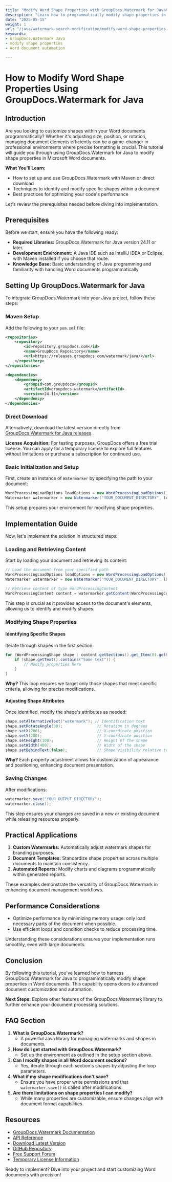 ```yaml
---
title: "Modify Word Shape Properties with GroupDocs.Watermark for Java&#58; A Comprehensive Guide"
description: "Learn how to programmatically modify shape properties in Word documents using GroupDocs.Watermark for Java. Enhance document customization and automate workflows efficiently."
date: "2025-05-15"
weight: 1
url: "/java/watermark-search-modification/modify-word-shape-properties-groupdocs-watermark-java/"
keywords:
- GroupDocs.Watermark Java
- modify shape properties
- Word document automation

---
```



# How to Modify Word Shape Properties Using GroupDocs.Watermark for Java

## Introduction

Are you looking to customize shapes within your Word documents programmatically? Whether it's adjusting size, position, or rotation, managing document elements efficiently can be a game-changer in professional environments where precise formatting is crucial. This tutorial will guide you through using GroupDocs.Watermark for Java to modify shape properties in Microsoft Word documents.

**What You'll Learn:**
- How to set up and use GroupDocs.Watermark with Maven or direct download
- Techniques to identify and modify specific shapes within a document
- Best practices for optimizing your code's performance

Let's review the prerequisites needed before diving into implementation.

## Prerequisites

Before we start, ensure you have the following ready:
- **Required Libraries:** GroupDocs.Watermark for Java version 24.11 or later.
- **Development Environment:** A Java IDE such as IntelliJ IDEA or Eclipse, with Maven installed if you choose that route.
- **Knowledge Base:** Basic understanding of Java programming and familiarity with handling Word documents programmatically.

## Setting Up GroupDocs.Watermark for Java

To integrate GroupDocs.Watermark into your Java project, follow these steps:

### Maven Setup
Add the following to your `pom.xml` file:

```xml
<repositories>
    <repository>
        <id>repository.groupdocs.com</id>
        <name>GroupDocs Repository</name>
        <url>https://releases.groupdocs.com/watermark/java/</url>
    </repository>
</repositories>

<dependencies>
    <dependency>
        <groupId>com.groupdocs</groupId>
        <artifactId>groupdocs-watermark</artifactId>
        <version>24.11</version>
    </dependency>
</dependencies>
```

### Direct Download
Alternatively, download the latest version directly from [GroupDocs.Watermark for Java releases](https://releases.groupdocs.com/watermark/java/).

**License Acquisition:** For testing purposes, GroupDocs offers a free trial license. You can apply for a temporary license to explore full features without limitations or purchase a subscription for continued use.

### Basic Initialization and Setup

First, create an instance of `Watermarker` by specifying the path to your document:

```java
WordProcessingLoadOptions loadOptions = new WordProcessingLoadOptions();
Watermarker watermarker = new Watermarker("YOUR_DOCUMENT_DIRECTORY", loadOptions);
```

This setup prepares your environment for modifying shape properties.

## Implementation Guide

Now, let's implement the solution in structured steps:

### Loading and Retrieving Content

Start by loading your document and retrieving its content:

```java
// Load the document from your specified path
WordProcessingLoadOptions loadOptions = new WordProcessingLoadOptions();
Watermarker watermarker = new Watermarker("YOUR_DOCUMENT_DIRECTORY", loadOptions);

// Retrieve content of type WordProcessingContent
WordProcessingContent content = watermarker.getContent(WordProcessingContent.class);
```

This step is crucial as it provides access to the document's elements, allowing us to identify and modify shapes.

### Modifying Shape Properties

#### Identifying Specific Shapes

Iterate through shapes in the first section:

```java
for (WordProcessingShape shape : content.getSections().get_Item(0).getShapes()) {
    if (shape.getText().contains("Some text")) {
        // Modify properties here
    }
}
```

**Why?** This loop ensures we target only those shapes that meet specific criteria, allowing for precise modifications.

#### Adjusting Shape Attributes

Once identified, modify the shape's attributes as needed:

```java
shape.setAlternativeText("watermark"); // Identification text
shape.setRotateAngle(30);               // Rotation in degrees
shape.setX(200);                        // X-coordinate position
shape.setY(200);                        // Y-coordinate position
shape.setHeight(100);                   // Height of the shape
shape.setWidth(400);                    // Width of the shape
shape.setBehindText(false);             // Shape visibility relative to text
```

**Why?** Each property adjustment allows for customization of appearance and positioning, enhancing document presentation.

### Saving Changes

After modifications:

```java
watermarker.save("YOUR_OUTPUT_DIRECTORY");
watermarker.close();
```

This step ensures your changes are saved in a new or existing document while releasing resources properly.

## Practical Applications

1. **Custom Watermarks:** Automatically adjust watermark shapes for branding purposes.
2. **Document Templates:** Standardize shape properties across multiple documents to maintain consistency.
3. **Automated Reports:** Modify charts and diagrams programmatically within generated reports.

These examples demonstrate the versatility of GroupDocs.Watermark in enhancing document management workflows.

## Performance Considerations

- Optimize performance by minimizing memory usage: only load necessary parts of the document when possible.
- Use efficient loops and condition checks to reduce processing time.

Understanding these considerations ensures your implementation runs smoothly, even with large documents.

## Conclusion

By following this tutorial, you've learned how to harness GroupDocs.Watermark for Java to programmatically modify shape properties in Word documents. This capability opens doors to advanced document customization and automation.

**Next Steps:** Explore other features of the GroupDocs.Watermark library to further enhance your document processing solutions.

## FAQ Section

1. **What is GroupDocs.Watermark?**
   - A powerful Java library for managing watermarks and shapes in documents.
2. **How do I get started with GroupDocs.Watermark?**
   - Set up the environment as outlined in the setup section above.
3. **Can I modify shapes in all Word document sections?**
   - Yes, iterate through each section's shapes by adjusting the loop parameters.
4. **What if my shape modifications don't save?**
   - Ensure you have proper write permissions and that `watermarker.save()` is called after modifications.
5. **Are there limitations on shape properties I can modify?**
   - While many properties are customizable, ensure changes align with document format capabilities.

## Resources

- [GroupDocs.Watermark Documentation](https://docs.groupdocs.com/watermark/java/)
- [API Reference](https://reference.groupdocs.com/watermark/java)
- [Download Latest Version](https://releases.groupdocs.com/watermark/java/)
- [GitHub Repository](https://github.com/groupdocs-watermark/GroupDocs.Watermark-for-Java)
- [Free Support Forum](https://forum.groupdocs.com/c/watermark/10)
- [Temporary License Information](https://purchase.groupdocs.com/temporary-license/)

Ready to implement? Dive into your project and start customizing Word documents with precision!
